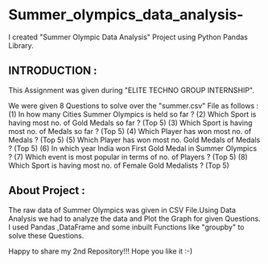 # Summer_olympics_data_analysis-
I created "Summer Olympic Data Analysis" Project using Python Pandas Library.

## INTRODUCTION :
This Assignment was given during "ELITE TECHNO GROUP INTERNSHIP".

We were given 8 Questions to solve over the "summer.csv" File as follows :
(1) In how many Cities Summer Olympics is held so far ?
(2) Which Sport is having most no. of Gold Medals so far ? (Top 5)
(3) Which Sport is having most no. of Medals so far ? (Top 5)
(4) Which Player has won most no. of Medals ? (Top 5)
(5) Which Player has won most no. Gold Medals of Medals ? (Top 5)
(6) In which year India won First Gold Medal in Summer Olympics ?
(7) Which event is most popular in terms of no. of Players ? (Top 5)
(8) Which Sport is having most no. of Female Gold Medalists ? (Top 5)


## About Project :
The raw data of Summer Olympics was given in CSV File.Using Data Analysis we had to analyze the data and Plot the Graph for given Questions. I used Pandas ,DataFrame and some inbuilt Functions like "groupby" to solve these Questions.

Happy to share my 2nd Repository!!!
Hope you like it :-)
